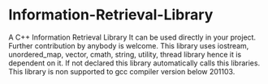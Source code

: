 # Information-Retrieval-Library
A C++ Information Retrieval Library
It can be used directly in your project. Further contribution by anybody is welcome.
This library uses iostream, unordered_map, vector, cmath, string, utility, thread library hence it is dependent on it.
If not declared this library automatically calls this libraries.
This library is non supported to gcc compiler version below 201103.
